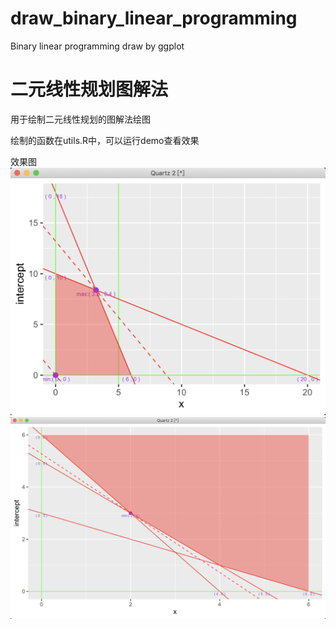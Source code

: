 # draw_binary_linear_programming
Binary linear programming draw by ggplot

# 二元线性规划图解法
用于绘制二元线性规划的图解法绘图

绘制的函数在utils.R中，可以运行demo查看效果

效果图
![效果图](https://raw.githubusercontent.com/yiptsangkin/draw_binary_linear_programming/master/images/1.png)
![效果图](https://raw.githubusercontent.com/yiptsangkin/draw_binary_linear_programming/master/images/2.png)